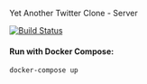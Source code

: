 Yet Another Twitter Clone - Server 

[![Build Status](https://travis-ci.com/ysrbdlgn/yasa-server.svg?token=Ngs4TKaRceA2Dt5tw6fj&branch=development)](https://travis-ci.com/ysrbdlgn/yasa-server)

#### Run with Docker Compose:

`docker-compose up`